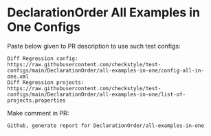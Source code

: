 # DeclarationOrder All Examples in One Configs
Paste below given to PR description to use such test configs:
```
Diff Regression config: https://raw.githubusercontent.com/checkstyle/test-configs/main/DeclarationOrder/all-examples-in-one/config-all-in-one.xml
Diff Regression projects: https://raw.githubusercontent.com/checkstyle/test-configs/main/DeclarationOrder/all-examples-in-one/list-of-projects.properties
```
Make comment in PR:
```
Github, generate report for DeclarationOrder/all-examples-in-one
```
